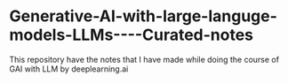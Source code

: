 # Generative-AI-with-large-languge-models-LLMs----Curated-notes
This repository have the notes that I have made while doing the course of GAI with LLM by deeplearning.ai
